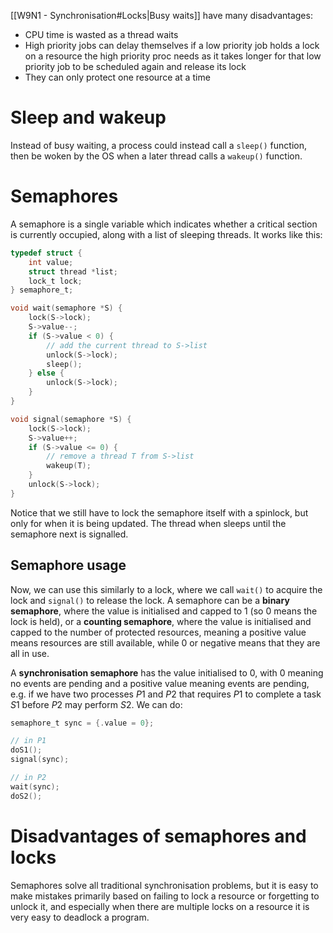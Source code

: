 [[W9N1 - Synchronisation#Locks|Busy waits]] have many disadvantages:
- CPU time is wasted as a thread waits
- High priority jobs can delay themselves if a low priority job holds a lock on a resource the high priority proc needs as it takes longer for that low priority job to be scheduled again and release its lock
- They can only protect one resource at a time
# Sleep and wakeup
Instead of busy waiting, a process could instead call a `sleep()` function, then be woken by the OS when a later thread calls a `wakeup()` function.
# Semaphores
A semaphore is a single variable which indicates whether a critical section is currently occupied, along with a list of sleeping threads. It works like this:
```C
typedef struct {
    int value;
    struct thread *list;
    lock_t lock;
} semaphore_t;

void wait(semaphore *S) {
	lock(S->lock);
	S->value--;
	if (S->value < 0) {
		// add the current thread to S->list
		unlock(S->lock);
		sleep();
	} else {
		unlock(S->lock);
	}
}

void signal(semaphore *S) {
	lock(S->lock);
	S->value++;
	if (S->value <= 0) {
		// remove a thread T from S->list
		wakeup(T);
	}
	unlock(S->lock);
}
```
Notice that we still have to lock the semaphore itself with a spinlock, but only for when it is being updated. The thread when sleeps until the semaphore next is signalled.
## Semaphore usage
Now, we can use this similarly to a lock, where we call `wait()` to acquire the lock and `signal()` to release the lock. A semaphore can be a **binary semaphore**, where the value is initialised and capped to 1 (so 0 means the lock is held), or a **counting semaphore**, where the value is initialised and capped to the number of protected resources, meaning a positive value means resources are still available, while 0 or negative means that they are all in use. 

A **synchronisation semaphore** has the value initialised to 0, with 0 meaning no events are pending and a positive value meaning events are pending, e.g. if we have two processes $P1$ and $P2$ that requires $P1$ to complete a task $S1$ before $P2$ may perform $S2$. We can do:
```C
semaphore_t sync = {.value = 0};

// in P1
doS1();
signal(sync);

// in P2
wait(sync);
doS2();
```
# Disadvantages of semaphores and locks
Semaphores solve all traditional synchronisation problems, but it is easy to make mistakes primarily based on failing to lock a resource or forgetting to unlock it, and especially when there are multiple locks on a resource it is very easy to deadlock a program.